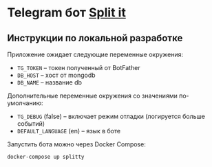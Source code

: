 # Telegram бот [Split it](https://t.me/split_money_bot)

## Инструкции по локальной разработке

Приложение ожидает следующие переменные окружения:

* `TG_TOKEN` – токен полученный от BotFather
* `DB_HOST` – хост от mongodb
* `DB_NAME` – название db

Дополнительные переменные окружения со значениями по-умолчанию:

* `TG_DEBUG` (false) – включает режим отладки (логируется больше событий)
* `DEFAULT_LANGUAGE` (en) – язык в боте 

Запустить бота можно через Docker Compose:

```bash
docker-compose up splitty
```